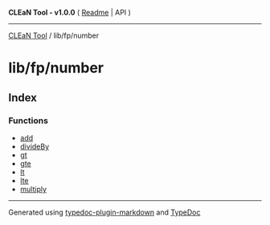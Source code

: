 **CLEaN Tool - v1.0.0** ( [Readme](../../../README.md) \| API )

***

[CLEaN Tool](../../../modules.md) / lib/fp/number

# lib/fp/number

## Index

### Functions

- [add](functions/add.md)
- [divideBy](functions/divideBy.md)
- [gt](functions/gt.md)
- [gte](functions/gte.md)
- [lt](functions/lt.md)
- [lte](functions/lte.md)
- [multiply](functions/multiply.md)

***

Generated using [typedoc-plugin-markdown](https://www.npmjs.com/package/typedoc-plugin-markdown) and [TypeDoc](https://typedoc.org/)
